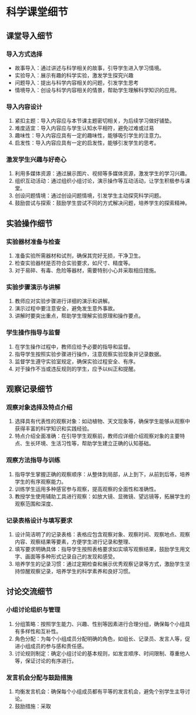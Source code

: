 # 科学课堂细节

## 课堂导入细节

### 导入方式选择

+ 故事导入：通过讲述与科学相关的故事，引导学生进入学习情境。
+ 实验导入：展示有趣的科学实验，激发学生探究兴趣
+ 问题导入：提出与科学内容相关的问题，引发学生思考
+ 情境导入：创设与科学内容相关的情景，帮助学生理解科学知识的应用。

### 导入内容设计

1. 紧扣主题：导入内容应与本节课主题密切相关，为后续学习做好铺垫。
2. 难度适宜：导入内容应与学生认知水平相符，避免过难或过易
3. 趣味性：导入内容应具有一定的趣味性，能够吸引学生的注意力。
4. 启发性：导入内容应具有一定的启发性，能够引发学生的思考。

### 激发学生兴趣与好奇心

1. 利用多媒体资源：通过展示图片、视频等多媒体资源，激发学生的学习兴趣。
2. 组织互动活动：通过组织小组讨论，演示操作等互动活动，让学生积极参与课堂。
3. 创设问题情境：通过创设问题情境，引发学生主动探究科学问题。
4. 鼓励尝试与探索：鼓励学生尝试不同的方式解决问题，培养学生的探索精神。

## 实验操作细节

### 实验器材准备与检查

1. 准备实验所需器材和试剂，确保其完好无损，干净卫生。
2. 检查实验器材是否符合实验要求，如尺寸、精度等。
3. 对于易碎、有毒、危险等器材，需要特别小心并采取相应措施。

### 实验步骤演示与讲解

1. 教师应对实验步骤进行详细的演示和讲解。
2. 演示过程中要注意安全，避免发生意外事故。
3. 讲解时要突出重点，帮助学生理解实验原理和操作要点。

### 学生操作指导与监督

1. 在学生操作过程中，教师应给予必要的指导和监督。
2. 指导学生按照实验步骤进行操作，注意观察实验现象并记录数据。
3. 监督学生遵守实验室规定，确保实验过程安全、有序。
4. 对于操作不当或违反规则的学生，应予以纠正和提醒。

## 观察记录细节

### 观察对象选择及特点介绍

1. 选择具有代表性的观察对象：如动植物、天文现象等，确保学生能够从观察中获得丰富的科学知识和实践经验。
2. 特点介绍全面准确：在引导学生观察前，教师应详细介绍观察对象的主要特点、生长环境、生活习性等，帮助学生建立正确的认知基础。

### 观察方法指导与训练

1. 指导学生掌握正确的观察顺序：从整体到局部，从上到下，从前到后等，培养学生的有序观察能力。
2. 训练学生运用多种感官参与观察，提高观察的全面性和准确性。
3. 教授学生使用辅助工具进行观察：如放大镜、显微镜、望远镜等，拓展学生的观察范围和深度、

### 记录表格设计与填写要求

1. 设计简洁明了的记录表格：表格应包含观察对象、观察时间、观察地点、观察内容、观察结果等要素，方便学生进行记录和整理、
2. 填写要求明确具体：指导学生按照表格要求如实填写观察结果，鼓励学生用文字、画面等多种形式记录自己的发现和感受。
3. 培养学生的记录习惯：通过定期检查和展示优秀观察记录等方式，激励学生坚持惊醒观察记录，培养学生的科学素养和良好习惯。

## 讨论交流细节

### 小组讨论组织与管理

1. 分组策略：按照学生能力、兴趣、性别等因素进行合理分组，确保每个小组具有多样性和互补性。
2. 角色分配：为每个小组成员分配明确的角色，如组长、记录员、发言人等，促进小组成员的参与感和责任感。
3. 讨论规则制定：确定小组讨论的基本规则，如发言顺序、时间限制、尊重他人等，保证讨论的有序进行。

### 发言机会分配与鼓励措施

1. 均衡发言机会：确保每个小组成员都有平等的发言机会，避免个别学生主导讨论。
2. 鼓励措施：采取

